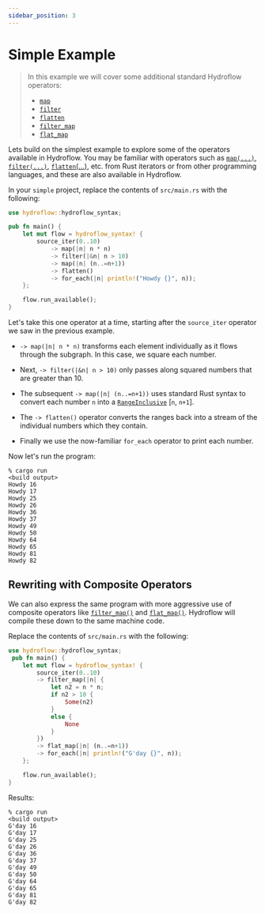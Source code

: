 ```yaml
---
sidebar_position: 3
---
```


# Simple Example
> In this example we will cover some additional standard Hydroflow operators:
> - [`map`](../syntax/surface_ops.gen.md#map)
> - [`filter`](../syntax/surface_ops.gen.md#filter)
> - [`flatten`](../syntax/surface_ops.gen.md#flatten)
> - [`filter_map`](../syntax/surface_ops.gen.md#filter_map)
> - [`flat_map`](../syntax/surface_ops.gen.md#flat_map)

Lets build on the simplest example to explore some of the operators available
in Hydroflow. You may be familiar with operators such as [`map(...)`](../syntax/surface_ops.gen.md#map),
[`filter(...)`](../syntax/surface_ops.gen.md#filter), [`flatten`(...)](../syntax/surface_ops.gen.md#flatten),
etc. from Rust iterators or from other programming languages, and these are
also available in Hydroflow.

In your `simple` project, replace the contents of `src/main.rs` with the following:
```rust
use hydroflow::hydroflow_syntax;

pub fn main() {
    let mut flow = hydroflow_syntax! {
        source_iter(0..10)
            -> map(|n| n * n)
            -> filter(|&n| n > 10)
            -> map(|n| (n..=n+1))
            -> flatten()
            -> for_each(|n| println!("Howdy {}", n));
    };

    flow.run_available();
}
```
Let's take this one operator at a time, starting after the `source_iter` operator we saw in the previous example.

- `-> map(|n| n * n)` transforms each element individually as it flows through the subgraph.
In this case, we square each number. 
- Next, `-> filter(|&n| n > 10)` only passes along squared numbers that are greater than 10.

- The subsequent `-> map(|n| (n..=n+1))` uses standard Rust syntax to convert each number `n` into a
[`RangeInclusive`](https://doc.rust-lang.org/std/ops/struct.RangeInclusive.html)
\[`n`, `n+1`\]. 

- The `-> flatten()` operator converts the ranges back
into a stream of the individual numbers which they contain.

- Finally we use the now-familiar `for_each` operator to print each number.

Now let's run the program:
```console
% cargo run
<build output>
Howdy 16
Howdy 17
Howdy 25
Howdy 26
Howdy 36
Howdy 37
Howdy 49
Howdy 50
Howdy 64
Howdy 65
Howdy 81
Howdy 82
```

## Rewriting with Composite Operators
We can also express the same program with more aggressive use of composite operators like
[`filter_map()`](../syntax/surface_ops.gen.md#filtermap) and [`flat_map()`](../syntax/surface_ops.gen.md#flat_map). Hydroflow will compile these down to the same
machine code.

Replace the contents of `src/main.rs` with the following:
```rust
use hydroflow::hydroflow_syntax;
 pub fn main() {
    let mut flow = hydroflow_syntax! {
        source_iter(0..10)
        -> filter_map(|n| {
            let n2 = n * n;
            if n2 > 10 {
                Some(n2)
            }
            else {
                None
            }
        })
        -> flat_map(|n| (n..=n+1))
        -> for_each(|n| println!("G'day {}", n));
    };

    flow.run_available();
}
```

Results:
```console
% cargo run
<build output>
G'day 16
G'day 17
G'day 25
G'day 26
G'day 36
G'day 37
G'day 49
G'day 50
G'day 64
G'day 65
G'day 81
G'day 82
```
